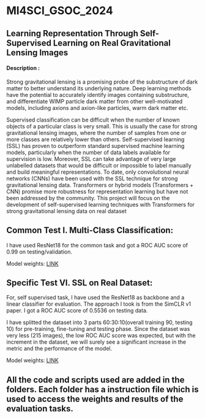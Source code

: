# Ml4SCI_GSOC_2024

## Learning Representation Through Self-Supervised Learning on Real Gravitational Lensing Images
#### **Description** :

Strong gravitational lensing is a promising probe of the substructure of dark matter to better understand its underlying nature. Deep learning methods have the potential to accurately identify images containing substructure, and differentiate WIMP particle dark matter from other well-motivated models, including axions and axion-like particles, warm dark matter etc.

Supervised classification can be difficult when the number of known objects of a particular class is very small. This is usually the case for strong gravitational lensing images, where the number of samples from one or more classes are relatively lower than others. Self-supervised learning (SSL) has proven to outperform standard supervised machine learning models, particularly when the number of data labels available for supervision is low. Moreover, SSL can take advantage of very large unlabelled datasets that would be difficult or impossible to label manually and build meaningful representations. To date, only convolutional neural networks (CNNs) have been used with the SSL technique for strong gravitational lensing data. Transformers or hybrid models (Transformers + CNN) promise more robustness for representation learning but have not been addressed by the community. This project will focus on the development of self-supervised learning techniques with Transformers for strong gravitational lensing data on real dataset


## Common Test I. Multi-Class Classification:
I have used ResNet18 for the common task and got a ROC AUC score of 0.99 on testing/validation.

Model weights: [LINK](https://drive.google.com/drive/folders/1A50EkrU-exz64wKhicDIUclrhLCbZ-9P)

## Specific Test VI. SSL on Real Dataset:
For, self supervised task, I have used the ResNet18 as backbone and a linear classifier for evaluation. The approach I took is from the SimCLR v1 paper. I got a ROC AUC score of 0.5536 on testing data.

I have splitted the dataset into 3 parts 60:30:10(overall training 90, testing 10) for pre-training, fine-tuning and testing phase.
Since the dataset was very less (215 images), the low ROC AUC score was expected, but with the increment in the dataset, we will surely see a significant increase in the metric and the performance of the model.

Model weights: [LINK](https://drive.google.com/drive/folders/1zrtvLE1-HoSskYjwyI-KAJGfk4L_F1pp)

## **All the code and scripts used are added in the folders. Each folder has a instruction file which is used to access the weights and results of the evaluation tasks.**
